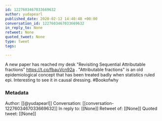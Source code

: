 ```yaml
---
id: 1227603467033669632
author: yudapearl
published_date: 2020-02-12 14:40:48 +00:00
conversation_id: 1227603467033669632
in_reply_to: None
retweet: None
quoted_tweet: None
type: tweet
tags:

---
```


A new paper has reached my desk  "Revisiting Sequential Attributable fractions" https://t.co/fbauVcn92a . "Attributable fractions" is an old epidemiological concept that has been treated badly when statistics ruled epi. Interesting to see it in causal dressing. #Bookofwhy

### Metadata

Author: [[@yudapearl]]
Conversation: [[conversation-1227603467033669632]]
In reply to: [[None]]
Retweet of: [[None]]
Quoted tweet: [[None]]
